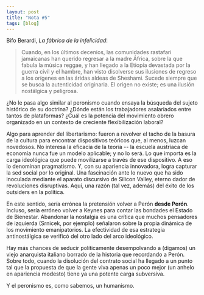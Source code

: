 ```yaml
---
layout: post
title: "Nota #5"
tags: [blog]
---
```


Bifo Berardi, _La fábrica de la infelicidad_:

> Cuando, en los últimos decenios, las comunidades rastafari jamaicanas han querido regresar a la madre África, sobre la que fabula la música reggae, y han llegado a la Etiopía devastada por la guerra civil y el hambre, han visto disolverse sus ilusiones de regreso a los orígenes en las áridas aldeas de Sheshami. Sucede siempre que se busca la autenticidad originaria. El origen no existe; es una ilusión nostálgica y peligrosa.

¿No le pasa algo similar al peronismo cuando ensaya la búsqueda del sujeto histórico de su doctrina? ¿Dónde están los trabajadores asalariados entre tantos de plataformas? ¿Cuál es la potencia del movimiento obrero organizado en un contexto de creciente flexibilización laboral?

Algo para aprender del libertarismo: fueron a revolver el tacho de la basura de la cultura para encontrar dispositivos teóricos que, al menos, luzcan novedosos. No interesa la eficacia de la teoría -- la escuela austríaca de economía nunca fue un modelo aplicable; y no lo será. Lo que importa es la carga ideológica que puede movilizarse a través de ese dispositivo. A eso lo denominan pragmatismo. Y, con su apariencia innovadora, logra capturar la sed social por lo original. Una fascinación ante lo nuevo que ha sido inoculada mediante el aparato discursivo de Silicon Valley, eterno dador de revoluciones disruptivas. Aquí, una razón (tal vez, además) del éxito de los outsiders en la política.

En este sentido, sería errónea la pretensión volver a Perón **desde Perón**. Incluso, sería erróneo volver a Keynes para contar las bondades el Estado de Bienestar. Abandonar la nostalgia es una crítica que muchos pensadores de izquierda (Srnicek, por ejemplo) señalaron sobre la propia dinámica de los movimiento emanipatorios. La efectividad de esa estrategia antinostálgica se verificó del otro lado del arco ideológico.

Hay más chances de seducir políticamente desempolvando a (digamos) un viejo anarquista italiano borrado de la historia que recordando a Perón. Sobre todo, cuando la disolución del contrato social ha llegado a un punto tal que la propuesta de que la gente viva apenas un poco mejor (un anhelo en apariencia modesto) tiene ya una potente carga subversiva.

Y el peronismo es, como sabemos, un humanismo. 